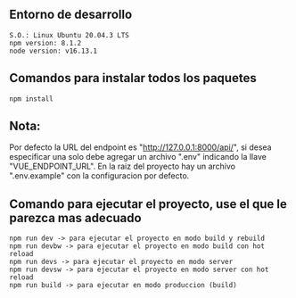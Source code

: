 ## Entorno de desarrollo
    
    S.O.: Linux Ubuntu 20.04.3 LTS
    npm version: 8.1.2
    node version: v16.13.1

## Comandos para instalar todos los paquetes
    npm install

## Nota:
Por defecto la URL del endpoint es "http://127.0.0.1:8000/api/", si desea especificar una solo debe agregar un archivo ".env" indicando la llave "VUE_ENDPOINT_URL". En la raiz del proyecto hay un archivo ".env.example" con la configuracion por defecto.

## Comando para ejecutar el proyecto, use el que le parezca mas adecuado
    npm run dev -> para ejecutar el proyecto en modo build y rebuild
    npm run devbw -> para ejecutar el proyecto en modo build con hot reload
    npm run devs -> para ejecutar el proyecto en modo server
    npm run devsw -> para ejecutar el proyecto en modo server con hot reload
    npm run build -> para ejecutar en modo produccion (build)